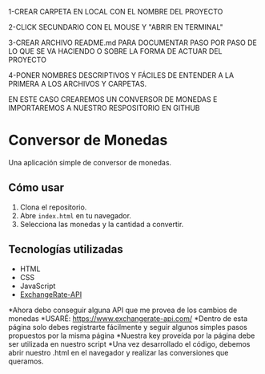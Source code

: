 1-CREAR CARPETA EN LOCAL CON EL NOMBRE DEL PROYECTO

2-CLICK SECUNDARIO CON EL MOUSE Y "ABRIR EN TERMINAL"

3-CREAR ARCHIVO README.md PARA DOCUMENTAR PASO POR PASO DE LO QUE SE VA HACIENDO O SOBRE LA FORMA DE ACTUAR DEL PROYECTO

4-PONER NOMBRES DESCRIPTIVOS Y FÁCILES DE ENTENDER A LA PRIMERA A LOS ARCHIVOS Y CARPETAS.


EN ESTE CASO CREAREMOS UN CONVERSOR DE MONEDAS E IMPORTAREMOS A NUESTRO RESPOSITORIO EN GITHUB

# Conversor de Monedas

Una aplicación simple de conversor de monedas.

## Cómo usar

1. Clona el repositorio.
2. Abre `index.html` en tu navegador.
3. Selecciona las monedas y la cantidad a convertir.

## Tecnologías utilizadas

- HTML
- CSS
- JavaScript
- [ExchangeRate-API](https://www.exchangerate-api.com/)

*Ahora debo conseguir alguna API que me provea de los cambios de monedas
*USARÉ: https://www.exchangerate-api.com/
*Dentro de esta página solo debes registrarte fácilmente y seguir algunos simples pasos propuestos por la misma página
*Nuestra key proveída por la página debe ser utilizada en nuestro script
*Una vez desarrollado el código, debemos abrir nuestro .html en el navegador y realizar las conversiones que queramos.




